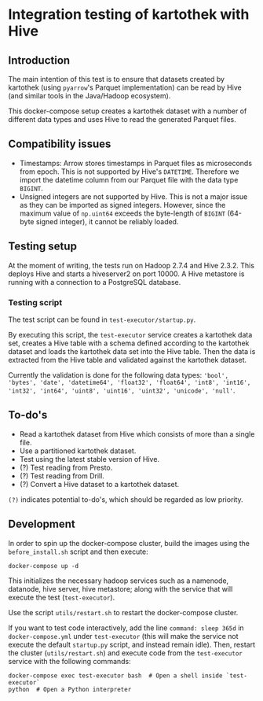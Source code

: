 # Integration testing of kartothek with Hive

## Introduction
The main intention of this test is to ensure that datasets created by kartothek (using `pyarrow`'s Parquet implementation) can be read by Hive (and similar tools in the Java/Hadoop ecosystem).

This docker-compose setup creates a kartothek dataset with a number of different data types and uses Hive to read the generated Parquet files.

## Compatibility issues
 - Timestamps: Arrow stores timestamps in Parquet files as microseconds from epoch. This is not supported by Hive's `DATETIME`. Therefore we import the datetime column from our Parquet file with the data type `BIGINT`.
 - Unsigned integers are not supported by Hive. This is not a major issue as they can be imported as signed integers. However, since the maximum value of `np.uint64` exceeds the byte-length of `BIGINT` (64-byte signed integer), it cannot be reliably loaded.

## Testing setup
At the moment of writing, the tests run on Hadoop 2.7.4 and Hive 2.3.2. This deploys Hive and starts a hiveserver2 on port 10000. 
A Hive metastore is running with a connection to a PostgreSQL database.

### Testing script
The test script can be found in `test-executor/startup.py`.

By executing this script, the `test-executor` service creates a kartothek data set, creates a Hive table with a schema defined according to the kartothek dataset and loads the kartothek data set into the Hive table. Then the data is extracted from the Hive table and validated against the kartothek dataset.

Currently the validation is done for the following data types: `'bool', 'bytes', 'date', 'datetime64', 'float32', 'float64', 'int8', 'int16', 'int32', 'int64', 'uint8', 'uint16', 'uint32', 'unicode', 'null'`.

 ## To-do's
 - Read a kartothek dataset from Hive which consists of more than a single file.
 - Use a partitioned kartothek dataset.
 - Test using the latest stable version of Hive.
 - (?) Test reading from Presto.
 - (?) Test reading from Drill.
 - (?) Convert a Hive dataset to a kartothek dataset.

`(?)` indicates potential to-do's, which should be regarded as low priority.

## Development
In order to spin up the docker-compose cluster, build the images using the `before_install.sh` script and then execute:

    docker-compose up -d

This initializes the necessary hadoop services such as a namenode, datanode, hive server, hive metastore; along with the service that will execute the test (`test-executor`).

Use the script `utils/restart.sh` to restart the docker-compose cluster.

If you want to test code interactively, add the line `command: sleep 365d` in `docker-compose.yml` under `test-executor` (this will make the service not execute the default `startup.py` script, and instead remain idle).
Then, restart the cluster (`utils/restart.sh`) and execute code from the `test-executor` service with the following commands:

    docker-compose exec test-executor bash  # Open a shell inside `test-executor`
    python  # Open a Python interpreter

    



